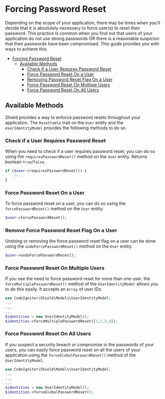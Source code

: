 # Forcing Password Reset

Depending on the scope of your application, there may be times when you'll decide that it is absolutely necessary to force user(s) to reset their password. This practice is common when you find out that users of your application do not use strong passwords OR there is a reasonable suspicion that their passwords have been compromised. This guide provides you with ways to achieve this.

- [Forcing Password Reset](#forcing-password-reset)
  - [Available Methods](#available-methods)
    - [Check if a User Requires Password Reset](#check-if-a-user-requires-password-reset)
    - [Force Password Reset On a User](#force-password-reset-on-a-user)
    - [Removing Password Reset Flag On a User](#removing-password-reset-flag-on-a-user)
    - [Force Password Reset On Multiple Users](#force-password-reset-on-multiple-users)
    - [Force Password Reset On All Users](#force-password-reset-on-all-users)

## Available Methods

Shield provides a way to enforce password resets throughout your application. The `Resettable` trait on the `User` entity and the `UserIdentityModel` provides the following methods to do so.

### Check if a User Requires Password Reset

When you need to check if a user requires password reset, you can do so using the `requiresPasswordReset()` method on the `User` entity. Returns boolean `true`/`false`.

```php
if ($user->requiresPasswordReset()) {
    //...
}
```

### Force Password Reset On a User

To force password reset on a user, you can do so using the `forcePasswordReset()` method on the `User` entity.

```php
$user->forcePasswordReset();
```

### Remove Force Password Reset Flag On a User

Undoing or removing the force password reset flag on a user can be done using the `undoForcePasswordReset()` method on the `User` entity.

```php
$user->undoForcePasswordReset();
```

### Force Password Reset On Multiple Users

If you see the need to force password reset for more than one user, the `forceMultiplePasswordReset()` method of the `UserIdentityModel` allows you to do this easily. It accepts an `Array` of user IDs.

```php
use CodeIgniter\Shield\Models\UserIdentityModel;
...
...
...
$identities = new UserIdentityModel();
$identities->forceMultiplePasswordReset([1,2,3,4]);
```

### Force Password Reset On All Users

If you suspect a security breach or compromise in the passwords of your users, you can easily force password reset on all the users of your application using the `forceGlobalPasswordReset()` method of the `UserIdentityModel`.

```php
use CodeIgniter\Shield\Models\UserIdentityModel;
...
...
...
$identities = new UserIdentityModel();
$identities->forceGlobalPasswordReset();
```
